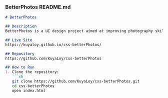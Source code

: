 ### BetterPhotos README.md

```markdown
# BetterPhotos

## Description
BetterPhotos is a UI design project aimed at improving photography skills. It is created using SCSS and the BEM pattern.

## Live Site
https://kuyaloy.github.io/css-betterPhotos/

## Repository
https://github.com/KuyaLoy/css-betterPhotos

## How to Run
1. Clone the repository:
   ```sh
   git clone https://github.com/KuyaLoy/css-betterPhotos.git
   cd css-betterPhotos
   open index.html
